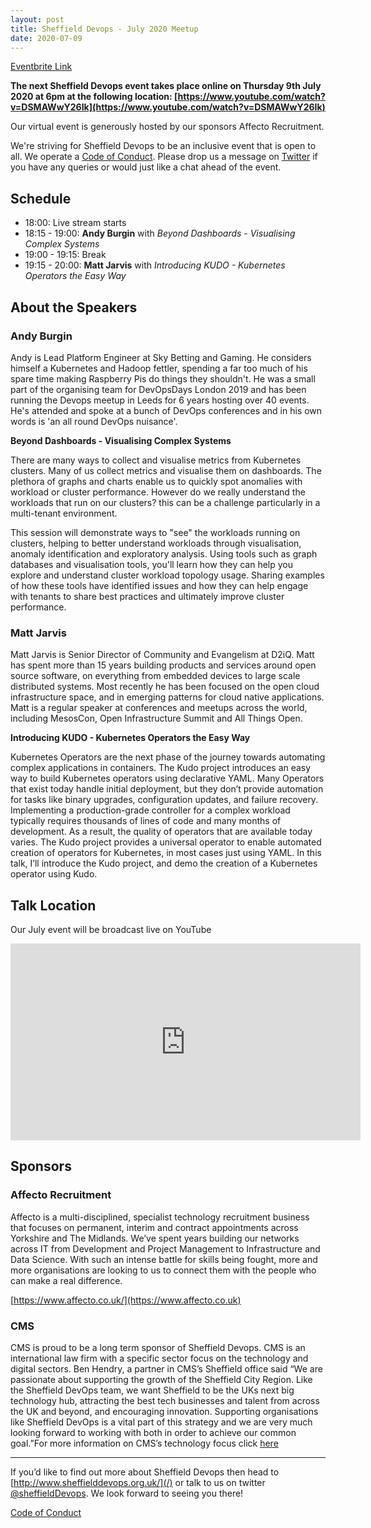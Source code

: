 ```yaml
---
layout: post
title: Sheffield Devops - July 2020 Meetup
date: 2020-07-09
---
```


[Eventbrite Link](https://www.eventbrite.co.uk/e/sheffield-devops-july-2020-tickets-111796255610)

**The next Sheffield Devops event takes place online on Thursday 9th July 2020 at 6pm at the following location: [https://www.youtube.com/watch?v=DSMAWwY26Ik](https://www.youtube.com/watch?v=DSMAWwY26Ik)**

Our virtual event is generously hosted by our sponsors Affecto Recruitment.

We're striving for Sheffield Devops to be an inclusive event that is open to all. We operate a [Code of Conduct](http://www.sheffielddevops.org.uk/post/166824850299/code-of-conduct). Please drop us a message on [Twitter](https://twitter.com/sheffieldDevops) if you have any queries or would just like a chat ahead of the event.

## **Schedule**

- 18:00: Live stream starts
- 18:15 - 19:00: **Andy Burgin** with *Beyond Dashboards - Visualising Complex Systems*
- 19:00 - 19:15: Break
- 19:15 - 20:00: **Matt Jarvis** with *Introducing KUDO - Kubernetes Operators the Easy Way*

## **About the Speakers**

### **Andy Burgin**

Andy is Lead Platform Engineer at Sky Betting and Gaming. He considers himself a Kubernetes and Hadoop fettler, spending a far too much of his spare time making Raspberry Pis do things they shouldn't. He was a small part of the organising team for DevOpsDays London 2019 and has been running the Devops meetup in Leeds for 6 years hosting over 40 events. He's attended and spoke at a bunch of DevOps conferences and in his own words is 'an all round DevOps nuisance'.

**Beyond Dashboards - Visualising Complex Systems**

There are many ways to collect and visualise metrics from Kubernetes clusters. Many of us collect metrics and visualise them on dashboards. The plethora of graphs and charts enable us to quickly spot anomalies with workload or cluster performance. However do we really understand the workloads that run on our clusters? this can be a challenge particularly in a multi-tenant environment.

This session will demonstrate ways to "see" the workloads running on clusters, helping to better understand workloads through visualisation, anomaly identification and exploratory analysis. Using tools such as graph databases and visualisation tools, you'll learn how they can help you explore and understand cluster workload topology usage. Sharing examples of how these tools have identified issues and how they can help engage with tenants to share best practices and ultimately improve cluster performance.

### **Matt Jarvis**

Matt Jarvis is Senior Director of Community and Evangelism at D2iQ. Matt has spent more than 15 years building products and services around open source software, on everything from embedded devices to large scale distributed systems. Most recently he has been focused on the open cloud infrastructure space, and in emerging patterns for cloud native applications. Matt is a regular speaker at conferences and meetups across the world, including MesosCon, Open Infrastructure Summit and All Things Open.

**Introducing KUDO - Kubernetes Operators the Easy Way**

Kubernetes Operators are the next phase of the journey towards automating complex applications in containers. The Kudo project introduces an easy way to build Kubernetes operators using declarative YAML. Many Operators that exist today handle initial deployment, but they don’t provide automation for tasks like binary upgrades, configuration updates, and failure recovery. Implementing a production-grade controller for a complex workload typically requires thousands of lines of code and many months of development. As a result, the quality of operators that are available today varies. The Kudo project provides a universal operator to enable automated creation of operators for Kubernetes, in most cases just using YAML. In this talk, I’ll introduce the Kudo project, and demo the creation of a Kubernetes operator using Kudo.

## **Talk Location**

Our July event will be broadcast live on YouTube

<iframe width="560" height="315" src="https://www.youtube.com/embed/DSMAWwY26Ik" frameborder="0" allow="accelerometer; autoplay; encrypted-media; gyroscope; picture-in-picture" allowfullscreen></iframe>

## Sponsors

### Affecto Recruitment

Affecto is a multi-disciplined, specialist technology recruitment business that focuses on permanent, interim and contract appointments across Yorkshire and The Midlands. We’ve spent years building our networks across IT from Development and Project Management to Infrastructure and Data Science. With such an intense battle for skills being fought, more and more organisations are looking to us to connect them with the people who can make a real difference.

[https://www.affecto.co.uk/](https://www.affecto.co.uk)

### CMS

CMS is proud to be a long term sponsor of Sheffield Devops. CMS is an international law firm with a specific sector focus on the technology and digital sectors. Ben Hendry, a partner in CMS’s Sheffield office said “We are passionate about supporting the growth of the Sheffield City Region. Like the Sheffield DevOps team, we want Sheffield to be the UKs next big technology hub, attracting the best tech businesses and talent from across the UK and beyond, and encouraging innovation. Supporting organisations like Sheffield DevOps is a vital part of this strategy and we are very much looking forward to working with both in order to achieve our common goal.”For more information on CMS’s technology focus click [here](https://cms.law/en/jurisdiction/global-reach/Europe/United-Kingdom/CMS-CMNO/TMT-Technology-Media-Telecommunications)

---

If you’d like to find out more about Sheffield Devops then head to [http://www.sheffielddevops.org.uk/](/) or talk to us on twitter [@sheffieldDevops](https://twitter.com/sheffieldDevops). We look forward to seeing you there!

[Code of Conduct](/code-of-conduct)
